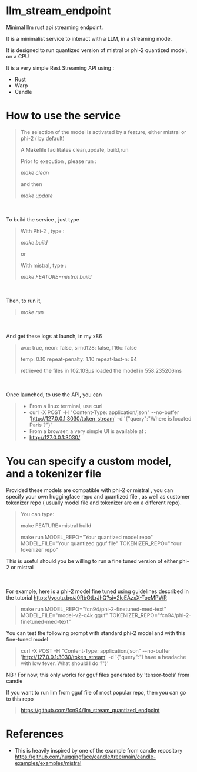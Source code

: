 # llm_stream_endpoint
Minimal llm rust api streaming endpoint.

It is a  minimalist service to interact with a LLM, in a streaming mode.

It is designed to run quantized version of mistral or phi-2 quantized model, on a CPU

It is a very simple Rest Streaming API using :
* Rust
* Warp
* Candle


# How to use the service


> The selection of the model is activated by a feature, either mistral or phi-2 ( by default) 
>
> A Makefile facilitates clean,update, build,run
> 
> Prior to execution , please run :
>
> *make clean*
> 
> and then 
> 
> *make update*

\
\
To build the service , just type
> With Phi-2 , type :
> 
> *make build*
> 
> or
> 
> With mistral, type :
> 
> *make FEATURE=mistral build*

\
\
Then, to run it, 
> *make run*

\
\
And get these logs at launch, in my x86
> avx: true, neon: false, simd128: false, f16c: false
>
> temp: 0.10 repeat-penalty: 1.10 repeat-last-n: 64
>
> retrieved the files in 102.103µs
> loaded the model in 558.235206ms

\
\
Once launched, to use the API, you can
> * From a linux terminal, use curl
>  * curl -X POST -H "Content-Type: application/json" --no-buffer 'http://127.0.0.1:3030/token_stream' -d '{"query":"Where is located Paris ?"}'
> * From a browser, a very simple UI is available at :
>  * http://127.0.0.1:3030/



# You can  specify a custom model, and a tokenizer file
Provided these models are compatible with phi-2 or mistral , you can specify your own huggingface repo 
and quantized file , as well as customer tokenizer repo ( usually model file and tokenizer are on a different repo). 

> You can type:
> 
> make FEATURE=mistral build
> 
> make run MODEL_REPO="Your quantized model repo" MODEL_FILE="Your quantized gguf file" TOKENIZER_REPO="Your tokenizer repo"

This is useful should you be willing to run a fine tuned version of either phi-2 or mistral 

\
\
For example, here is a phi-2 model fine tuned using guidelines described in the tutorial
https://youtu.be/J0RbOtLrJhQ?si=2lcEAzxX-ToeMPWR

> make run MODEL_REPO="fcn94/phi-2-finetuned-med-text" MODEL_FILE="model-v2-q4k.gguf" TOKENIZER_REPO="fcn94/phi-2-finetuned-med-text"

You can test the following prompt with standard phi-2 model and with this fine-tuned model
 
> curl -X POST -H "Content-Type: application/json" --no-buffer 'http://127.0.0.1:3030/token_stream' -d '{"query":"I have a headache with low fever. What should I do ?"}'



NB :
For now, this only works for gguf files generated by 'tensor-tools' from candle

If you want to run llm from gguf file of most popular repo, then you can go to this repo
> https://github.com/fcn94/llm_stream_quantized_endpoint


# References
* This is heavily inspired by one of the example from candle repository
https://github.com/huggingface/candle/tree/main/candle-examples/examples/mistral
